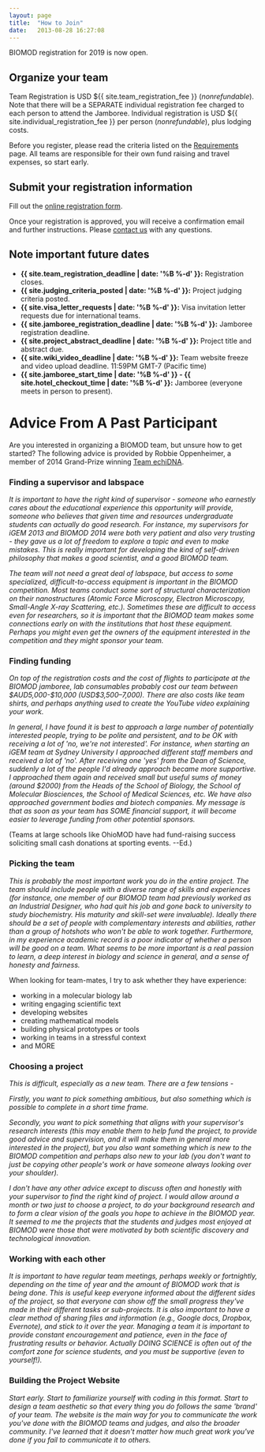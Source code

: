 ```yaml
---
layout: page
title:  "How to Join"
date:   2013-08-28 16:27:08
---
```



BIOMOD registration for 2019 is now open.

## Organize your team

Team Registration is USD ${{ site.team_registration_fee }} (*nonrefundable*). Note that there will be a SEPARATE individual registration fee charged to each person to attend the Jamboree. Individual registration is USD ${{ site.individual_registration_fee }} per person (*nonrefundable*), plus lodging costs.

Before you register, please read the criteria listed on the [Requirements](/requirements) page. All teams are responsible for their own fund raising and travel expenses, so start early.

## Submit your registration information

Fill out the [online registration form](https://biomod.wufoo.com/forms/2019-team-registration-form/).

Once your registration is approved, you will receive a confirmation email and further instructions. Please [contact us](/contact) with any questions.

## Note important future dates

- **{{ site.team_registration_deadline | date: '%B %-d' }}:** Registration closes.
- **{{ site.judging_criteria_posted | date: '%B %-d' }}:** Project judging criteria posted.
- **{{ site.visa_letter_requests | date: '%B %-d' }}:** Visa invitation letter requests due for international teams.
- **{{ site.jamboree_registration_deadline | date: '%B %-d' }}:** Jamboree registration deadline.
- **{{ site.project_abstract_deadline | date: '%B %-d' }}:** Project title and abstract due.
- **{{ site.wiki_video_deadline | date: '%B %-d' }}:** Team website freeze and video upload deadline. 11:59PM GMT-7 (Pacific time)
- **{{ site.jamboree_start_time | date: '%B %-d' }} - {{ site.hotel_checkout_time | date: '%B %-d' }}:** Jamboree (everyone meets in person to present).


# Advice From A Past Participant

Are you interested in organizing a BIOMOD team, but unsure how to get started? The following advice is provided by Robbie Oppenheimer, a member of 2014 Grand-Prize winning [Team echiDNA](http://openwetware.org/wiki/Biomod/2014/VCCRI).


### Finding a supervisor and labspace

<i>
It is important to have the right kind of supervisor - someone who earnestly cares about the educational experience this opportunity will provide, someone who believes that given time and resources undergraduate students can actually do good research. For instance, my supervisors for iGEM 2013 and BIOMOD 2014 were both very patient and also very trusting - they gave us a lot of freedom to explore a topic and even to make mistakes. This is really important for developing the kind of self-driven philosophy that makes a good scientist, and a good BIOMOD team.

The team will not need a great deal of labspace, but access to some specialized, difficult-to-access equipment is important in the BIOMOD competition. Most teams conduct some sort of structural characterization on their nanostructures (Atomic Force Microscopy, Electron Microscopy, Small-Angle X-ray Scattering, etc.). Sometimes these are difficult to access even for researchers, so it is important that the BIOMOD team makes some connections early on with the institutions that host these equipment. Perhaps you might even get the owners of the equipment interested in the competition and they might sponsor your team.
</i>

### Finding funding

<i>
On top of the registration costs and the cost of flights to participate at the BIOMOD jamboree, lab consumables probably cost our team between $AUD5,000-$10,000 (USD$3,500–7,000). There are also costs like team shirts, and perhaps anything used to create the YouTube video explaining your work.

In general, I have found it is best to approach a large number of potentially interested people, trying to be polite and persistent, and to be OK with receiving a lot of 'no, we're not interested'. For instance, when starting an iGEM team at Sydney University I approached different staff members and received a lot of 'no'. After receiving one 'yes' from the Dean of Science, suddenly a lot of the people I'd already approach became more supportive. I approached them again and received small but useful sums of money (around $2000) from the Heads of the School of Biology, the School of Molecular Biosciences, the School of Medical Sciences, etc. We have also approached government bodies and biotech companies. My message is that as soon as your team has SOME financial support, it will become easier to leverage funding from other potential sponsors.
</i>

(Teams at large schools like OhioMOD have had fund-raising success soliciting small cash donations at sporting events. --Ed.)

### Picking the team

<i>
This is probably the most important work you do in the entire project. The team should include people with a diverse range of skills and experiences (for instance, one member of our BIOMOD team had previously worked as an Industrial Designer, who had quit his job and gone back to university to study biochemistry. His maturity and skill-set were invaluable). Ideally there should be a set of people with complementary interests and abilities, rather than a group of hotshots who won't be able to work together. Furthermore, in my experience academic record is a poor indicator of whether a person will be good on a team. What seems to be more important is a real passion to learn, a deep interest in biology and science in general, and a sense of honesty and fairness.
</i>

When looking for team-mates, I try to ask whether they have experience:
- working in a molecular biology lab
- writing engaging scientific text
- developing websites
- creating mathematical models
- building physical prototypes or tools
- working in teams in a stressful context
- and MORE

### Choosing a project

<i>
This is difficult, especially as a new team. There are a few tensions -

Firstly, you want to pick something ambitious, but also something which is possible to complete in a short time frame.

Secondly, you want to pick something that aligns with your supervisor's research interests (this may enable them to help fund the project, to provide good advice and supervision, and it will make them in general more interested in the project), but you also want something which is new to the BIOMOD competition and perhaps also new to your lab (you don't want to just be copying other people's work or have someone always looking over your shoulder).

I don't have any other advice except to discuss often and honestly with your supervisor to find the right kind of project. I would allow around a month or two just to choose a project, to do your background research and to form a clear vision of the goals you hope to achieve in the BIOMOD year. It seemed to me the projects that the students and judges most enjoyed at BIOMOD were those that were motivated by both scientific discovery and technological innovation.
</i>

### Working with each other

<i>
It is important to have regular team meetings, perhaps weekly or fortnightly, depending on the time of year and the amount of BIOMOD work that is being done. This is useful keep everyone informed about the different sides of the project, so that everyone can show off the small progress they've made in their different tasks or sub-projects. It is also important to have a clear method of sharing files and information (e.g.,  Google docs, Dropbox, Evernote), and stick to it over the year. Managing a team it is important to provide constant encouragement and patience, even in the face of frustrating results or behavior. Actually DOING SCIENCE is often out of the comfort zone for science students, and you must be supportive (even to yourself!).
</i>

### Building the Project Website

<i>
Start early. Start to familiarize yourself with coding in this format. Start to design a team aesthetic so that every thing you do follows the same 'brand' of your team. The website is the main way for you to communicate the work you've done with the BIOMOD teams and judges, and also the broader community. I've learned that it doesn't matter how much great work you've done if you fail to communicate it to others.
</i>
